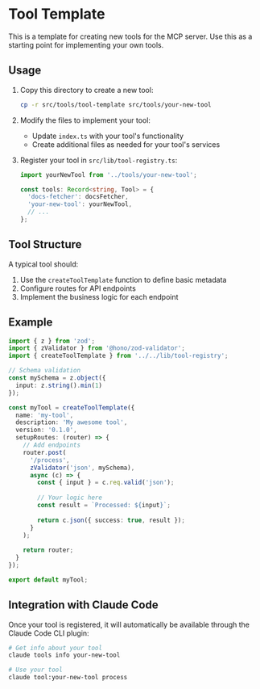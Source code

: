 # Tool Template

This is a template for creating new tools for the MCP server. Use this as a starting point for implementing your own tools.

## Usage

1. Copy this directory to create a new tool:
   ```bash
   cp -r src/tools/tool-template src/tools/your-new-tool
   ```

2. Modify the files to implement your tool:
   - Update `index.ts` with your tool's functionality
   - Create additional files as needed for your tool's services

3. Register your tool in `src/lib/tool-registry.ts`:
   ```typescript
   import yourNewTool from '../tools/your-new-tool';
   
   const tools: Record<string, Tool> = {
     'docs-fetcher': docsFetcher,
     'your-new-tool': yourNewTool,
     // ...
   };
   ```

## Tool Structure

A typical tool should:

1. Use the `createToolTemplate` function to define basic metadata
2. Configure routes for API endpoints
3. Implement the business logic for each endpoint

## Example

```typescript
import { z } from 'zod';
import { zValidator } from '@hono/zod-validator';
import { createToolTemplate } from '../../lib/tool-registry';

// Schema validation
const mySchema = z.object({
  input: z.string().min(1)
});

const myTool = createToolTemplate({
  name: 'my-tool',
  description: 'My awesome tool',
  version: '0.1.0',
  setupRoutes: (router) => {
    // Add endpoints
    router.post(
      '/process',
      zValidator('json', mySchema),
      async (c) => {
        const { input } = c.req.valid('json');
        
        // Your logic here
        const result = `Processed: ${input}`;
        
        return c.json({ success: true, result });
      }
    );
    
    return router;
  }
});

export default myTool;
```

## Integration with Claude Code

Once your tool is registered, it will automatically be available through the Claude Code CLI plugin:

```bash
# Get info about your tool
claude tools info your-new-tool

# Use your tool
claude tool:your-new-tool process
```